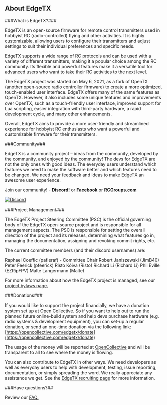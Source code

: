 ## About EdgeTX


###What is EdgeTX?###

EdgeTX is an open-source firmware for remote control transmitters used in hobbyist RC (radio-controlled) flying and other activities. It is highly customizable, allowing users to configure their transmitters and adjust settings to suit their individual preferences and specific needs.

EdgeTX supports a wide range of RC protocols and can be used with a variety of different transmitters, making it a popular choice among the RC community. Its flexible and powerful features make it a versatile tool for advanced users who want to take their RC activities to the next level.

The EdgeTX project was started on May 6, 2021, as a fork of OpenTX (another open-source radio controller firmware) to create a more optimized, touch-enabled user interface. EdgeTX offers many of the same features as OpenTX. However, it also includes some unique features and improvements over OpenTX, such as a touch-friendly user interface, improved support for Lua scripting, easier integration with third-party hardware, a rapid development cycle, and many other enhancements.

Overall, EdgeTX aims to provide a more user-friendly and streamlined experience for hobbyist RC enthusiasts who want a powerful and customizable firmware for their transmitters. 

###Community###

EdgeTX is a community project – ideas from the community, developed by the community, and enjoyed by the community! The devs for EdgeTX are not the only ones with good ideas. The everyday users understand which features we need to make the software better and which features need to be changed. We need your feedback and ideas to make EdgeTX an awesome user experience.

Join our community! - **[Discord!](https://github.com/EdgeTX/edgetx.github.io/wiki/Community-Guidlines)** or **[Facebook](https://www.facebook.com/groups/edgetx)**  or **[RCGroups.com](https://www.rcgroups.com/forums/showthread.php?3916381-Official-EdgeTX-Discussion-Thread)**

[![Discord](https://img.shields.io/discord/839849772864503828.svg?label=&logo=discord&logoColor=ffffff&color=7389D8&labelColor=6A7EC2)](https://github.com/EdgeTX/edgetx.github.io/wiki/Community-Guidlines)

###Project Management###

The EdgeTX Project Steering Committee (PSC) is the official governing body of the EdgeTX open-source project and is responsible for all management aspects. The PSC is responsible for setting the overall direction of the project and its releases, determining what features go in, managing the documentation, assigning and revoking commit rights, etc.

The current committee members (and their discord usernames) are:

Raphael Coeffic (pafleraf) - Committee Chair
Robert Janiszewski (JimB40)
Peter Feerick (pfeerick)
Risto Kõiva (Risto)
Richard Li (Richard Li)
Phil Eville (EZRipFPV)
Malte Langermann (Malte)

For more information about how the EdgeTX project is managed, see our [project bylaws page.](https://edgetx.org/bylaws)

###Donations###

If you would like to support the project financially, we have a donation system set up at Open Collective. So if you want to help out to run the planned future online-build system and help devs purchase hardware (e.g. radio systems & development equipment), you can set-up a regular donation, or send an one-time donation via the following link: [https://opencollective.com/edgetx/donate](https://opencollective.com/edgetx/donate)

The usage of the money will be reported at [OpenCollective](https://opencollective.com/edgetx) and will be transparent to all to see where the money is flowing.

You can also contribute to EdgeTX in other ways. We need developers as well as everyday users to help with development, testing, issue reporting, documentation, or simply spreading the word. We really appreciate any assistance we get. See the [EdgeTX recruiting page](https://edgetx.org/recruiting) for more information.

###Have questions?##

Review our [FAQ.](https://github.com/EdgeTX/edgetx.github.io/wiki/Frequently-Asked-Questions)

